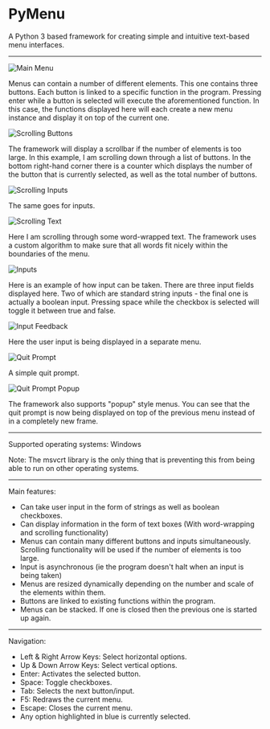 # PyMenu
A Python 3 based framework for creating simple and intuitive text-based menu interfaces.

---

![Main Menu](https://github.com/Nytra/PyMenu-Framework/blob/master/images/mainmenu.png)

Menus can contain a number of different elements. This one contains three buttons. Each button is linked to a specific function in the program. Pressing enter while a button is selected will execute the aforementioned function. In this case, the functions displayed here will each create a new menu instance and display it on top of the current one.

![Scrolling Buttons](https://github.com/Nytra/PyMenu-Framework/blob/master/images/scrollbuttons.png)

The framework will display a scrollbar if the number of elements is too large. In this example, I am scrolling down through a list of buttons. In the bottom right-hand corner there is a counter which displays the number of the button that is currently selected, as well as the total number of buttons.

![Scrolling Inputs](https://github.com/Nytra/PyMenu-Framework/blob/master/images/scrollinputs.png)

The same goes for inputs. 

![Scrolling Text](https://github.com/Nytra/PyMenu-Framework/blob/master/images/scrolltext.png)

Here I am scrolling through some word-wrapped text. The framework uses a custom algorithm to make sure that all words fit nicely within the boundaries of the menu.

![Inputs](https://github.com/Nytra/PyMenu-Framework/blob/master/images/inputs.png)

Here is an example of how input can be taken. There are three input fields displayed here. Two of which are standard string inputs - the final one is actually a boolean input. Pressing space while the checkbox is selected will toggle it between true and false.

![Input Feedback](https://github.com/Nytra/PyMenu-Framework/blob/master/images/inputfeedback.png)

Here the user input is being displayed in a separate menu.

![Quit Prompt](https://github.com/Nytra/PyMenu-Framework/blob/master/images/quitprompt.png)

A simple quit prompt.

![Quit Prompt Popup](https://github.com/Nytra/PyMenu-Framework/blob/master/images/quitpromptpopup.png)

The framework also supports "popup" style menus. You can see that the quit prompt is now being displayed on top of the previous menu instead of in a completely new frame.

---

Supported operating systems: Windows

Note: The msvcrt library is the only thing that is preventing this from being able to run on other operating systems.

---

Main features: 
- Can take user input in the form of strings as well as boolean checkboxes. 
- Can display information in the form of text boxes (With word-wrapping and scrolling functionality)
- Menus can contain many different buttons and inputs simultaneously. Scrolling functionality will be used if the number of elements is too large.
- Input is asynchronous (ie the program doesn't halt when an input is being taken)
- Menus are resized dynamically depending on the number and scale of the elements within them.
- Buttons are linked to existing functions within the program.
- Menus can be stacked. If one is closed then the previous one is started up again.

---

Navigation:
- Left & Right Arrow Keys: Select horizontal options.
- Up & Down Arrow Keys: Select vertical options.
- Enter: Activates the selected button.
- Space: Toggle checkboxes.
- Tab: Selects the next button/input.
- F5: Redraws the current menu.
- Escape: Closes the current menu.
- Any option highlighted in blue is currently selected.
